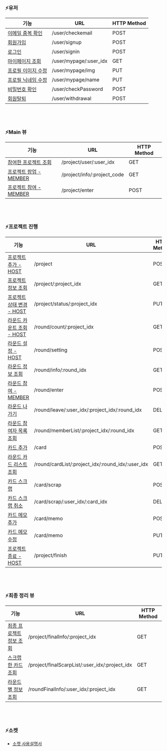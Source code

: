 ### :zap:유저
|기능|URL| HTTP Method|
|----|---|------------|
|[이메일 중복 확인](https://github.com/TEAMSTORMERS/STORM_Server/blob/addWiki/STORM_Wiki/1.%20%EC%9C%A0%EC%A0%80%20%EA%B4%80%EB%A0%A8%20%EB%B7%B0/%5BPOST%5D%20%EC%9D%B4%EB%A9%94%EC%9D%BC%20%EC%A4%91%EB%B3%B5%20%ED%99%95%EC%9D%B8.md)|/user/checkemail|POST|
|[회원가입](https://github.com/TEAMSTORMERS/STORM_Server/blob/addWiki/STORM_Wiki/1.%20%EC%9C%A0%EC%A0%80%20%EA%B4%80%EB%A0%A8%20%EB%B7%B0/%5BPOST%5D%20%ED%9A%8C%EC%9B%90%EA%B0%80%EC%9E%85.md)|/user/signup|POST|
|[로그인](https://github.com/TEAMSTORMERS/STORM_Server/blob/addWiki/STORM_Wiki/1.%20%EC%9C%A0%EC%A0%80%20%EA%B4%80%EB%A0%A8%20%EB%B7%B0/%5BPOST%5D%20%EB%A1%9C%EA%B7%B8%EC%9D%B8.md)|/user/signin|POST|
|[마이페이지 조회](https://github.com/TEAMSTORMERS/STORM_Server/blob/addWiki/STORM_Wiki/1.%20%EC%9C%A0%EC%A0%80%20%EA%B4%80%EB%A0%A8%20%EB%B7%B0/%5BGET%5D%20%EB%A7%88%EC%9D%B4%ED%8E%98%EC%9D%B4%EC%A7%80%20%EC%A1%B0%ED%9A%8C.md)|/user/mypage/:user_idx|GET|
|[프로필 이미지 수정](https://github.com/TEAMSTORMERS/STORM_Server/blob/addWiki/STORM_Wiki/1.%20%EC%9C%A0%EC%A0%80%20%EA%B4%80%EB%A0%A8%20%EB%B7%B0/%5BGET%5D%20%ED%94%84%EB%A1%9C%ED%95%84%20%EC%9D%B4%EB%AF%B8%EC%A7%80%20%EC%88%98%EC%A0%95.md)|/user/mypage/img|PUT|
|[프로필 닉네임 수정](https://github.com/TEAMSTORMERS/STORM_Server/blob/addWiki/STORM_Wiki/1.%20%EC%9C%A0%EC%A0%80%20%EA%B4%80%EB%A0%A8%20%EB%B7%B0/%5BGET%5D%20%ED%94%84%EB%A1%9C%ED%95%84%20%EB%8B%89%EB%84%A4%EC%9E%84%20%EC%88%98%EC%A0%95.md)|/user/mypage/name|PUT|
|[비밀번호 확인](https://github.com/TEAMSTORMERS/STORM_Server/blob/addWiki/STORM_Wiki/1.%20%EC%9C%A0%EC%A0%80%20%EA%B4%80%EB%A0%A8%20%EB%B7%B0/%5BPOST%5D%20%EB%B9%84%EB%B0%80%EB%B2%88%ED%98%B8%20%ED%99%95%EC%9D%B8.md)|/user/checkPassword|POST|
|[회원탈퇴](https://github.com/TEAMSTORMERS/STORM_Server/blob/addWiki/STORM_Wiki/1.%20%EC%9C%A0%EC%A0%80%20%EA%B4%80%EB%A0%A8%20%EB%B7%B0/%5BPOST%5D%20%ED%9A%8C%EC%9B%90%ED%83%88%ED%87%B4.md)|/user/withdrawal|POST|

## </br>

### :zap:Main 뷰
|기능|URL| HTTP Method|
|----|---|------------|
|[참여한 프로젝트 조회](https://github.com/TEAMSTORMERS/STORM_Server/blob/addWiki/STORM_Wiki/2.%20%EB%A9%94%EC%9D%B8%20%EB%B7%B0/%5BGET%5D%20%EC%B0%B8%EC%97%AC%ED%95%9C%20%ED%94%84%EB%A1%9C%EC%A0%9D%ED%8A%B8%20%EC%A1%B0%ED%9A%8C.md)|/project/user/:user_idx|GET|
|[프로젝트 팝업 - MEMBER](https://github.com/TEAMSTORMERS/STORM_Server/blob/addWiki/STORM_Wiki/2.%20%EB%A9%94%EC%9D%B8%20%EB%B7%B0/%5BGET%5D%20%ED%94%84%EB%A1%9C%EC%A0%9D%ED%8A%B8%20%ED%8C%9D%EC%97%85.md)|/project/info/:project_code|GET|
|[프로젝트 참여 - MEMBER](https://github.com/TEAMSTORMERS/STORM_Server/blob/addWiki/STORM_Wiki/2.%20%EB%A9%94%EC%9D%B8%20%EB%B7%B0/%5BPOST%5D%20%ED%94%84%EB%A1%9C%EC%A0%9D%ED%8A%B8%20%EC%B0%B8%EC%97%AC.md)|/project/enter|POST|

## </br>

### :zap:프로젝트 진행
|기능|URL| HTTP Method|
|----|---|------------|
|[프로젝트 추가 - HOST](https://github.com/TEAMSTORMERS/STORM_Server/blob/addWiki/STORM_Wiki/3.%20%ED%94%84%EB%A1%9C%EC%A0%9D%ED%8A%B8%20%EC%A7%84%ED%96%89%20%EB%B7%B0/%5BPOST%5D%20%ED%94%84%EB%A1%9C%EC%A0%9D%ED%8A%B8%20%EC%B6%94%EA%B0%80.md)|/project|POST|
|[프로젝트 정보 조회](https://github.com/TEAMSTORMERS/STORM_Server/blob/addWiki/STORM_Wiki/3.%20%ED%94%84%EB%A1%9C%EC%A0%9D%ED%8A%B8%20%EC%A7%84%ED%96%89%20%EB%B7%B0/%5BGET%5D%20%ED%94%84%EB%A1%9C%EC%A0%9D%ED%8A%B8%20%EC%A0%95%EB%B3%B4%20%EC%A1%B0%ED%9A%8C.md)|/project/:project_idx|GET|
|[프로젝트 상태 변경 - HOST](https://github.com/TEAMSTORMERS/STORM_Server/blob/addWiki/STORM_Wiki/3.%20%ED%94%84%EB%A1%9C%EC%A0%9D%ED%8A%B8%20%EC%A7%84%ED%96%89%20%EB%B7%B0/%5BPUT%5D%20%ED%94%84%EB%A1%9C%EC%A0%9D%ED%8A%B8%20%EC%83%81%ED%83%9C%20%EB%B3%80%EA%B2%BD.md)|/project/status/:project_idx|PUT|
|[라운드 카운트 조회 - HOST](https://github.com/TEAMSTORMERS/STORM_Server/blob/addWiki/STORM_Wiki/3.%20%ED%94%84%EB%A1%9C%EC%A0%9D%ED%8A%B8%20%EC%A7%84%ED%96%89%20%EB%B7%B0/%5BGET%5D%20%EB%9D%BC%EC%9A%B4%EB%93%9C%20%EC%B9%B4%EC%9A%B4%ED%8A%B8%20%EC%A1%B0%ED%9A%8C.md)|/round/count/:project_idx|GET|
|[라운드 설정 - HOST](https://github.com/TEAMSTORMERS/STORM_Server/blob/addWiki/STORM_Wiki/3.%20%ED%94%84%EB%A1%9C%EC%A0%9D%ED%8A%B8%20%EC%A7%84%ED%96%89%20%EB%B7%B0/%5BPOST%5D%20%EB%9D%BC%EC%9A%B4%EB%93%9C%20%EC%84%A4%EC%A0%95.md)|/round/setting|POST|
|[라운드 정보 조회](https://github.com/TEAMSTORMERS/STORM_Server/blob/addWiki/STORM_Wiki/3.%20%ED%94%84%EB%A1%9C%EC%A0%9D%ED%8A%B8%20%EC%A7%84%ED%96%89%20%EB%B7%B0/%5BGET%5D%20%EB%9D%BC%EC%9A%B4%EB%93%9C%20%EC%A0%95%EB%B3%B4%20%EC%A1%B0%ED%9A%8C.md)|/round/info/:round_idx|GET|
|[라운드 참여 - MEMBER](https://github.com/TEAMSTORMERS/STORM_Server/blob/addWiki/STORM_Wiki/3.%20%ED%94%84%EB%A1%9C%EC%A0%9D%ED%8A%B8%20%EC%A7%84%ED%96%89%20%EB%B7%B0/%5BPOST%5D%20%EB%9D%BC%EC%9A%B4%EB%93%9C%20%EC%B0%B8%EC%97%AC.md)|/round/enter|POST|
|[라운드 나가기](https://github.com/TEAMSTORMERS/STORM_Server/blob/addWiki/STORM_Wiki/3.%20%ED%94%84%EB%A1%9C%EC%A0%9D%ED%8A%B8%20%EC%A7%84%ED%96%89%20%EB%B7%B0/%5BDELETE%5D%20%EB%9D%BC%EC%9A%B4%EB%93%9C%20%EB%82%98%EA%B0%80%EA%B8%B0.md)|/round/leave/:user_idx/:project_idx/:round_idx	|DELETE|
|[라운드 참여자 목록 조회](https://github.com/TEAMSTORMERS/STORM_Server/blob/addWiki/STORM_Wiki/3.%20%ED%94%84%EB%A1%9C%EC%A0%9D%ED%8A%B8%20%EC%A7%84%ED%96%89%20%EB%B7%B0/%5BGET%5D%20%EB%9D%BC%EC%9A%B4%EB%93%9C%20%EC%B0%B8%EC%97%AC%EC%9E%90%20%EB%AA%A9%EB%A1%9D%20%EC%A1%B0%ED%9A%8C.md)|/round/memberList/:project_idx/:round_idx|GET|
|[카드 추가](https://github.com/TEAMSTORMERS/STORM_Server/blob/addWiki/STORM_Wiki/3.%20%ED%94%84%EB%A1%9C%EC%A0%9D%ED%8A%B8%20%EC%A7%84%ED%96%89%20%EB%B7%B0/%5BPOST%5D%20%EC%B9%B4%EB%93%9C%20%EC%B6%94%EA%B0%80.md)|/card|POST|
|[라운드 카드 리스트 조회](https://github.com/TEAMSTORMERS/STORM_Server/blob/addWiki/STORM_Wiki/3.%20%ED%94%84%EB%A1%9C%EC%A0%9D%ED%8A%B8%20%EC%A7%84%ED%96%89%20%EB%B7%B0/%5BGET%5D%20%EB%9D%BC%EC%9A%B4%EB%93%9C%20%EC%B9%B4%EB%93%9C%20%EB%A6%AC%EC%8A%A4%ED%8A%B8%20%EC%A1%B0%ED%9A%8C.md)|/round/cardList/:project_idx/:round_idx/:user_idx|GET|
|[카드 스크랩](https://github.com/TEAMSTORMERS/STORM_Server/blob/addWiki/STORM_Wiki/3.%20%ED%94%84%EB%A1%9C%EC%A0%9D%ED%8A%B8%20%EC%A7%84%ED%96%89%20%EB%B7%B0/%5BPOST%5D%20%EC%B9%B4%EB%93%9C%20%EC%8A%A4%ED%81%AC%EB%9E%A9.md)|/card/scrap|POST|
|[카드 스크랩 취소](https://github.com/TEAMSTORMERS/STORM_Server/blob/addWiki/STORM_Wiki/3.%20%ED%94%84%EB%A1%9C%EC%A0%9D%ED%8A%B8%20%EC%A7%84%ED%96%89%20%EB%B7%B0/%5BDELETE%5D%20%EC%B9%B4%EB%93%9C%20%EC%8A%A4%ED%81%AC%EB%9E%A9%20%EC%B7%A8%EC%86%8C.md)|/card/scrap/:user_idx/:card_idx|DELETE|
|[카드 메모 추가](https://github.com/TEAMSTORMERS/STORM_Server/blob/addWiki/STORM_Wiki/3.%20%ED%94%84%EB%A1%9C%EC%A0%9D%ED%8A%B8%20%EC%A7%84%ED%96%89%20%EB%B7%B0/%5BPOST%5D%20%EC%B9%B4%EB%93%9C%20%EB%A9%94%EB%AA%A8%20%EC%B6%94%EA%B0%80.md)|/card/memo|POST|
|[카드 메모 수정](https://github.com/TEAMSTORMERS/STORM_Server/blob/addWiki/STORM_Wiki/3.%20%ED%94%84%EB%A1%9C%EC%A0%9D%ED%8A%B8%20%EC%A7%84%ED%96%89%20%EB%B7%B0/%5BPUT%5D%20%EC%B9%B4%EB%93%9C%20%EB%A9%94%EB%AA%A8%20%EC%88%98%EC%A0%95.md)|/card/memo|PUT|
|[프로젝트 종료 - HOST](https://github.com/TEAMSTORMERS/STORM_Server/blob/addWiki/STORM_Wiki/3.%20%ED%94%84%EB%A1%9C%EC%A0%9D%ED%8A%B8%20%EC%A7%84%ED%96%89%20%EB%B7%B0/%5BPUT%5D%20%ED%94%84%EB%A1%9C%EC%A0%9D%ED%8A%B8%20%EC%A2%85%EB%A3%8C.md)|/project/finish|PUT|

## </br>

### :zap:최종 정리 뷰
|기능|URL| HTTP Method|
|----|---|------------|
|[최종 프로젝트 정보 조회](https://github.com/TEAMSTORMERS/STORM_Server/blob/addWiki/STORM_Wiki/4.%20%EC%B5%9C%EC%A2%85%20%EC%A0%95%EB%A6%AC%20%EB%B7%B0/%5BGET%5D%20%EC%B5%9C%EC%A2%85%20%ED%94%84%EB%A1%9C%EC%A0%9D%ED%8A%B8%20%EC%A0%95%EB%B3%B4%20%EC%A1%B0%ED%9A%8C.md)|/project/finalInfo/:project_idx|GET|
|[스크랩한 카드 조회](https://github.com/TEAMSTORMERS/STORM_Server/blob/addWiki/STORM_Wiki/4.%20%EC%B5%9C%EC%A2%85%20%EC%A0%95%EB%A6%AC%20%EB%B7%B0/%5BGET%5D%20%EC%8A%A4%ED%81%AC%EB%9E%A9%ED%95%9C%20%EC%B9%B4%EB%93%9C%20%EC%A1%B0%ED%9A%8C.md)|/project/finalScarpList/:user_idx/:project_idx|GET|
|[라운드 별 정보 조회](https://github.com/TEAMSTORMERS/STORM_Server/blob/addWiki/STORM_Wiki/4.%20%EC%B5%9C%EC%A2%85%20%EC%A0%95%EB%A6%AC%20%EB%B7%B0/%5BGET%5D%20%EB%9D%BC%EC%9A%B4%EB%93%9C%EB%B3%84%20%EC%A0%95%EB%B3%B4%20%EC%A1%B0%ED%9A%8C.md)|/roundFinalInfo/:user_idx/:project_idx|GET|

## </br>

### :zap:소켓
* [소켓 사용설명서](https://github.com/TEAMSTORMERS/STORM_Server/blob/addWiki/STORM_Wiki/5.%20%EC%86%8C%EC%BC%93/SOCKET.md)
